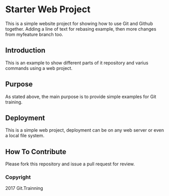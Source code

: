 # Starter Web Project

This is a simple website project for showing how to use Git and Github together. Adding a line of text for rebasing example, then more changes from myfeature branch too.

## Introduction

This is an example to show different parts of it repository and varius commands using a web project.

## Purpose

As stated above, the main purpose is to provide simple examples for Git training.

## Deployment

This is a simple web project, deployment can be on any web server or even a local file system.

## How To Contribute

  Please fork this repository and issue a pull request for review.

### Copyright

2017 Git.Trainning
